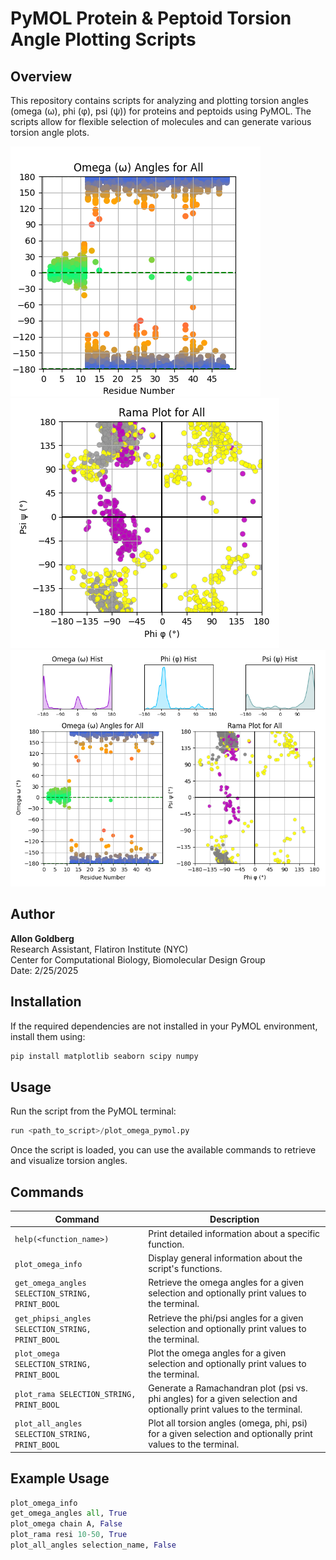# PyMOL Protein & Peptoid Torsion Angle Plotting Scripts

## Overview

This repository contains scripts for analyzing and plotting torsion angles (omega (ω), phi (φ), psi (ψ)) for proteins and peptoids using PyMOL. The scripts allow for flexible selection of molecules and can generate various torsion angle plots.

![plot_omega figure](images/omg.png)
![plot_rama figure](images/rama.png)
![plot_all_angles figure](images/all.png)

## Author

**Allon Goldberg**  
Research Assistant, Flatiron Institute (NYC)  
Center for Computational Biology, Biomolecular Design Group  
Date: 2/25/2025

## Installation

If the required dependencies are not installed in your PyMOL environment, install them using:

```python
pip install matplotlib seaborn scipy numpy
```

## Usage

Run the script from the PyMOL terminal:

```python
run <path_to_script>/plot_omega_pymol.py
```

Once the script is loaded, you can use the available commands to retrieve and visualize torsion angles.

## Commands

| Command                | Description |
|------------------------|-------------|
| `help(<function_name>)` | Print detailed information about a specific function. |
| `plot_omega_info`       | Display general information about the script's functions. |
| `get_omega_angles SELECTION_STRING, PRINT_BOOL` | Retrieve the omega angles for a given selection and optionally print values to the terminal. |
| `get_phipsi_angles SELECTION_STRING, PRINT_BOOL` | Retrieve the phi/psi angles for a given selection and optionally print values to the terminal. |
| `plot_omega SELECTION_STRING, PRINT_BOOL` | Plot the omega angles for a given selection and optionally print values to the terminal. |
| `plot_rama SELECTION_STRING, PRINT_BOOL` | Generate a Ramachandran plot (psi vs. phi angles) for a given selection and optionally print values to the terminal. |
| `plot_all_angles SELECTION_STRING, PRINT_BOOL` | Plot all torsion angles (omega, phi, psi) for a given selection and optionally print values to the terminal. |

## Example Usage

```python
plot_omega_info  
get_omega_angles all, True  
plot_omega chain A, False  
plot_rama resi 10-50, True  
plot_all_angles selection_name, False  
```

